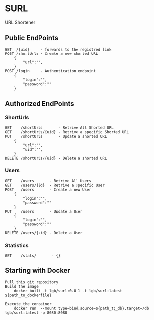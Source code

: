 # SURL
URL Shortener

## Public EndPoints

	GET  /{uid}     - forwards to the registred link 
	POST /shortUrls - Create a new shorted URL 
		{ 
			"url":"",
		}
	POST /login	    - Authentication endpoint
		{ 
			"login":"",
			"password":""
		}
## Authorized EndPoints

### ShortUrls

	GET    /shortUrls       - Retrive All Shorted URL 
	GET    /shortUrls/{uid} - Retrive a specific Shorted URL
	PUT    /shortUrls       - Update a shorted URL 
		{ 
			"url":"",
			"uid":"",
		}
	DELETE /shortUrls/{uid} - Delete a shorted URL
	
### Users

	GET    /users       - Retrive All Users 
	GET    /users/{id}  - Retrive a specific User
	POST   /users       - Create a new User 
		{ 
			"login":"",
			"password":""
		}
	PUT    /users       - Update a User
		{ 
			"login":"",
			"password":""
		}
	DELETE /users/{uid} - Delete a User

### Statistics

	GET    /stats/       - {} 

## Starting with Docker
	Pull this git repository
	Build the image
		docker build -t lgb/surl:0.0.1 -t lgb/surl:latest ${path_to_dockerfile} 
		
	Execute the container
		docker run  --mount type=bind,source=${path_tp_db},target=/db lgb/surl:latest -p 8080:8080 